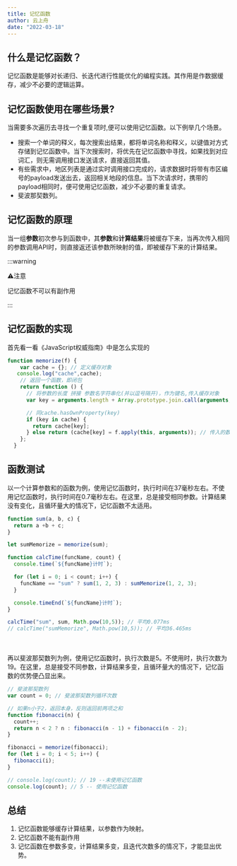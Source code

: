 ```yaml
---
title: 记忆函数
author: 云上舟
date: "2022-03-18"
---
```


## 什么是记忆函数？

  记忆函数是能够对长递归、长迭代进行性能优化的编程实践。其作用是作数据缓存，减少不必要的逻辑运算。



## 记忆函数使用在哪些场景?

   当需要多次遍历去寻找一个重复项时,便可以使用记忆函数。以下例举几个场景。

- 搜索一个单词的释义，每次搜索出结果，都将单词名称和释义，以键值对方式存储到记忆函数中。当下次搜索时，将优先在记忆函数中寻找，如果找到对应词汇，则无需调用接口发送请求，直接返回其值。
- 有些需求中，地区列表是通过实时调用接口完成的，请求数据时将带有市区编号的payload发送出去，返回相关地段的信息。当下次请求时，携带的payload相同时，便可使用记忆函数，减少不必要的重复请求。
- 斐波那契数列。



## 记忆函数的原理

  当一组**参数**初次参与到函数中，其**参数**和**计算结果**将被缓存下来，当再次传入相同的参数调用API时，则直接返还该参数所映射的值，即被缓存下来的计算结果。

:::warning

:warning:注意

记忆函数不可以有副作用

:::



## 记忆函数的实现

  首先看一看《JavaScript权威指南》中是怎么实现的

```javascript
function memorize(f) {
    var cache = {}; // 定义缓存对象
   console.log("cache",cache);
    // 返回一个函数，即闭包
    return function () {
      // 将参数的长度 拼接 参数名字符串化(并以逗号隔开)，作为键名,传入缓存对象
      var key = arguments.length + Array.prototype.join.call(arguments, ",");

      // 同cache.hasOwnProperty(key)
      if (key in cache) {
        return cache[key];
      } else return (cache[key] = f.apply(this, arguments)); // 传入的数组或类数组,里面的元素将会被一一传入
    };
  }
```





## 函数测试

   以一个计算参数和的函数为例，使用记忆函数时，执行时间在37毫秒左右。不使用记忆函数时，执行时间在0.7毫秒左右。在这里，总是接受相同参数。计算结果没有变化，且循环量大的情况下，记忆函数不太适用。

```js
function sum(a, b, c) {
  return a +b + c;
}

let sumMemorize = memorize(sum);

function calcTime(funcName, count) {
  console.time(`${funcName}计时`);

  for (let i = 0; i < count; i++) {
    funcName == "sum" ? sum(1, 2, 3) : sumMemorize(1, 2, 3);
  }

  console.timeEnd(`${funcName}计时`);
}

calcTime("sum", sum, Math.pow(10,5)); // 平均0.077ms
// calcTime("sumMemorize", Math.pow(10,5)); // 平均36.465ms

```


<br/> 
<br/> 
再以斐波那契数列为例，使用记忆函数时，执行次数是5。不使用时，执行次数为19。在这里，总是接受不同参数，计算结果多变，且循环量大的情况下，记忆函数的优势便凸显出来。

```javascript
// 斐波那契数列
var count = 0; // 斐波那契数列循环次数

// 如果n小于2，返回本身，反则返回前两项之和
function fibonacci(n) {
  count++;
  return n < 2 ? n : fibonacci(n - 1) + fibonacci(n - 2);
}

fibonacci = memorize(fibonacci);
for (let i = 0; i < 5; i++) {
  fibonacci(i);
}

// console.log(count); // 19 --未使用记忆函数
console.log(count); // 5 -- 使用记忆函数

```






## 总结

1.   记忆函数能够缓存计算结果，以参数作为映射。
2.   记忆函数不能有副作用
3.   记忆函数在参数多变，计算结果多变，且迭代次数多的情况下，才能显出优势。
